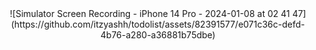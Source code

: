 <center>
![Simulator Screen Recording - iPhone 14 Pro - 2024-01-08 at 02 41 47](https://github.com/itzyashh/todolist/assets/82391577/e071c36c-defd-4b76-a280-a36881b75dbe)
</center>

